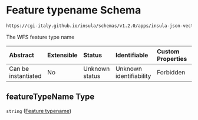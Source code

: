 # Feature typename Schema

```txt
https://cgi-italy.github.io/insula/schemas/v1.2.0/apps/insula-json-vector-dataset.schema.json#/allOf/1/properties/featureTypeName
```

The WFS feature type name

| Abstract            | Extensible | Status         | Identifiable            | Custom Properties | Additional Properties | Access Restrictions | Defined In                                                                                                             |
| :------------------ | :--------- | :------------- | :---------------------- | :---------------- | :-------------------- | :------------------ | :--------------------------------------------------------------------------------------------------------------------- |
| Can be instantiated | No         | Unknown status | Unknown identifiability | Forbidden         | Allowed               | none                | [insula-json-vector-dataset.schema.json\*](schemas/apps/insula-json-vector-dataset.schema.json) |

## featureTypeName Type

`string` ([Feature typename](insula-json-vector-dataset-allof-vector-layer-configuration-properties-feature-typename.md))
